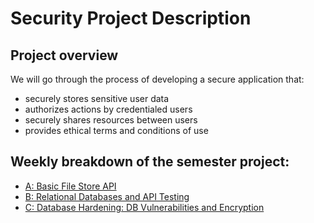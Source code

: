 # Security Project Description

## Project overview
We will go through the process of developing a secure application that:
- securely stores sensitive user data
- authorizes actions by credentialed users
- securely shares resources between users
- provides ethical terms and conditions of use

## Weekly breakdown of the semester project:
- [A: Basic File Store API](descriptions/a_filestore_api.md)
- [B: Relational Databases and API Testing](descriptions/b_db_testing.md)
- [C: Database Hardening: DB Vulnerabilities and Encryption](descriptions/c_db_hardening.md)
